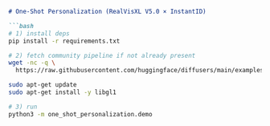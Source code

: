 ```md
# One‑Shot Personalization (RealVisXL V5.0 × InstantID)

```bash
# 1) install deps
pip install -r requirements.txt

# 2) fetch community pipeline if not already present
wget -nc -q \
  https://raw.githubusercontent.com/huggingface/diffusers/main/examples/community/pipeline_stable_diffusion_xl_instantid.py

sudo apt-get update
sudo apt-get install -y libgl1

# 3) run
python3 -m one_shot_personalization.demo
``` 